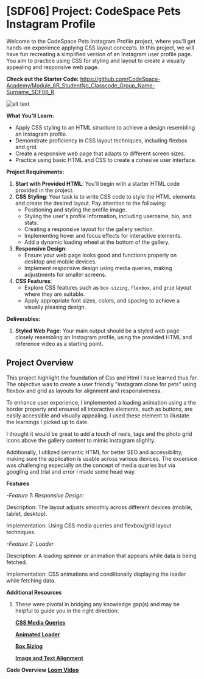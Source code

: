 # [SDF06] Project: CodeSpace Pets Instagram Profile

Welcome to the CodeSpace Pets Instagram Profile project, where you'll get hands-on experience applying CSS layout concepts. In this project, we will have fun recreating a simplified version of an Instagram user profile page. You aim to practice using CSS for styling and layout to create a visually appealing and responsive web page.

**Check out the Starter Code:** https://github.com/CodeSpace-Academy/Module_6R_StudentNo_Classcode_Group_Name-Surname_SDF06_R

![![alt text](CodeSpacePetsInstagram.gif)](CodeSpacePetsInstagram.gif)

**What You'll Learn:**

- Apply CSS styling to an HTML structure to achieve a design resembling an Instagram profile.
- Demonstrate proficiency in CSS layout techniques, including flexbox and grid.
- Create a responsive web page that adapts to different screen sizes.
- Practice using basic HTML and CSS to create a cohesive user interface.

**Project Requirements:**

1. **Start with Provided HTML**: You'll begin with a starter HTML code provided in the project.
2. **CSS Styling**: Your task is to write CSS code to style the HTML elements and create the desired layout. Pay attention to the following:
   - Positioning and styling the profile image.
   - Styling the user's profile information, including username, bio, and stats.
   - Creating a responsive layout for the gallery section.
   - Implementing hover and focus effects for interactive elements.
   - Add a dynamic loading wheel at the bottom of the gallery.
3. **Responsive Design**:
   - Ensure your web page looks good and functions properly on desktop and mobile devices.
   - Implement responsive design using media queries, making adjustments for smaller screens.
4. **CSS Features**:
   - Explore CSS features such as `box-sizing`, `flexbox`, and `grid` layout where they are suitable.
   - Apply appropriate font sizes, colors, and spacing to achieve a visually pleasing design.

**Deliverables:**

1. **Styled Web Page**: Your main output should be a styled web page closely resembling an Instagram profile, using the provided HTML and reference video as a starting point.

## Project Overview

This project highlight the foundation of Css and Html I have learned thus far. The objective was to create a user friendly "instagram clone for pets" using flexbox and grid as layouts for alignment and responsiveness.

To enhance user experience, I implemented a loading animation using a the border property and ensured all interactive elements, such as buttons, are easily accessible and visually appealing. I used these element to illustate the learnings I picked up to date.

I thought it would be great to add a touch of reels, tags and the photo grid icons above the gallery content to mimic instagram slighlty.

Additionally, I utilized semantic HTML for better SEO and accessibility, making sure the application is usable across various devices. The excersice was challenging especially on the concept of media quaries but via googling and trial and error I made some head way.

**Features**

_-Feature 1: Responsive Design:_

Description: The layout adjusts smoothly across different devices (mobile, tablet, desktop).

Implementation: Using CSS media queries and flexbox/grid layout techniques.

_-Feature 2: Loader_

Description: A loading spinner or animation that appears while data is being fetched.

Implementation: CSS animations and conditionally displaying the loader while fetching data.

**Additional Resources**

1. These were pivotal in bridging any knowledge gap(s) and may be helpful to guide you in the right direction:

   **[CSS Media Queries](https://www.w3schools.com/css/css_rwd_mediaqueries.asp)**

   **[Animated Loader](https://www.youtube.com/watch?v=VbAD6cifkWM&t=190s)**

   **[Box Sizing](https://www.w3schools.com/css/css3_box-sizing.asp)**

   **[Image and Text Alignment](https://www.youtube.com/watch?v=lgX38fNbxmw)**

**Code Overview**
**[Loom Video](https://www.loom.com/share/d5a43561c55a4934bfa051a7280c9c9e?sid=8b91bf44-d067-48d7-b086-5d0db3c21e37)**
